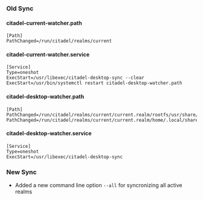 
### Old Sync

#### citadel-current-watcher.path

    [Path]                                                                                                                                                                                                               
    PathChanged=/run/citadel/realms/current

#### citadel-current-watcher.service

    [Service]
    Type=oneshot
    ExecStart=/usr/libexec/citadel-desktop-sync --clear
    ExecStart=/usr/bin/systemctl restart citadel-desktop-watcher.path

#### citadel-desktop-watcher.path

    [Path]
    PathChanged=/run/citadel/realms/current/current.realm/rootfs/usr/share/applications
    PathChanged=/run/citadel/realms/current/current.realm/home/.local/share/applications

#### citadel-desktop-watcher.service

    [Service]
    Type=oneshot
    ExecStart=/usr/libexec/citadel-desktop-sync

### New Sync

* Added a new command line option `--all` for syncronizing all active realms
